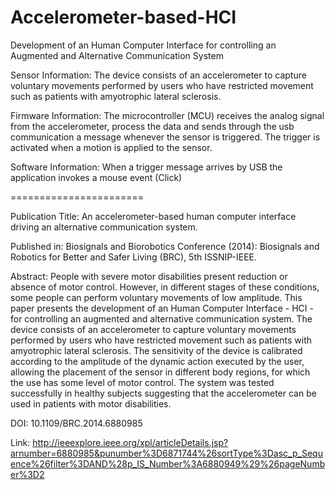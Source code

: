 Accelerometer-based-HCI
=======================

Development of an Human Computer Interface for controlling an Augmented and Alternative Communication System

Sensor Information:
The  device  consists  of  an  accelerometer  to  capture  voluntary
movements  performed  by  users  who  have  restricted  movement such as
patients with amyotrophic lateral sclerosis.

Firmware Information:
The microcontroller (MCU) receives the analog signal from the
accelerometer, process the data and sends through the usb communication
a message whenever the sensor is triggered. The trigger is activated
when a motion is applied to the sensor.

Software Information:
When a trigger message arrives by USB the application invokes a mouse
event (Click)

=======================

Publication Title:
An accelerometer-based human computer interface driving an alternative communication system.

Published in: 
Biosignals and Biorobotics Conference (2014): Biosignals and Robotics for Better and Safer Living (BRC), 5th ISSNIP-IEEE.

Abstract:
People with severe motor disabilities present reduction or absence of motor control. 
However, in different stages of these conditions, some people can perform voluntary movements of low amplitude. 
This paper presents the development of an Human Computer Interface - HCI - for controlling an augmented and 
alternative communication system. The device consists of an accelerometer to capture voluntary movements performed by 
users who have restricted movement such as patients with amyotrophic lateral sclerosis. 
The sensitivity of the device is calibrated according to the amplitude of the dynamic action executed by the user, 
allowing the placement of the sensor in different body regions, for which the use has some level of motor control. 
The system was tested successfully in healthy subjects suggesting that the accelerometer can be used in patients with 
motor disabilities.

DOI:
10.1109/BRC.2014.6880985

Link:
http://ieeexplore.ieee.org/xpl/articleDetails.jsp?arnumber=6880985&punumber%3D6871744%26sortType%3Dasc_p_Sequence%26filter%3DAND%28p_IS_Number%3A6880949%29%26pageNumber%3D2
